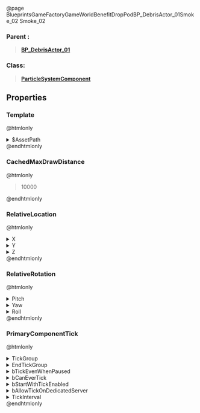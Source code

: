 @page BlueprintsGameFactoryGameWorldBenefitDropPodBP_DebrisActor_01Smoke_02 Smoke_02
### Parent :
<b><a href="_blueprints_game_factory_game_world_benefit_drop_pod_b_p__debris_actor_01.html"><blockquote>BP_DebrisActor_01</blockquote></a></b>
### Class:
<b><a href="_class_script_particle_system_component.html"><blockquote>ParticleSystemComponent</blockquote></a></b>
## Properties
### Template
@htmlonly
<details>
 <summary>$AssetPath</summary>
<b><a href="_blueprints_game_factory_game_v_f_x_world_drop_pod_p__smoke_big_01.html"><blockquote>P_SmokeBig_01</blockquote></a></b>
</details>
@endhtmlonly

### CachedMaxDrawDistance
@htmlonly
<blockquote>10000</blockquote>
@endhtmlonly

### RelativeLocation
@htmlonly
<details>
 <summary>X</summary>
<blockquote>-45.71755599975586</blockquote>
</details>
<details>
 <summary>Y</summary>
<blockquote>-115.81562805175781</blockquote>
</details>
<details>
 <summary>Z</summary>
<blockquote>22.058425903320312</blockquote>
</details>
@endhtmlonly

### RelativeRotation
@htmlonly
<details>
 <summary>Pitch</summary>
<blockquote>4.999998569488525</blockquote>
</details>
<details>
 <summary>Yaw</summary>
<blockquote>40.000064849853516</blockquote>
</details>
<details>
 <summary>Roll</summary>
<blockquote>-2.35684592553298e-06</blockquote>
</details>
@endhtmlonly

### PrimaryComponentTick
@htmlonly
<details>
 <summary>TickGroup</summary>
<blockquote>2</blockquote>
</details>
<details>
 <summary>EndTickGroup</summary>
<blockquote>0</blockquote>
</details>
<details>
 <summary>bTickEvenWhenPaused</summary>
<blockquote>False</blockquote>
</details>
<details>
 <summary>bCanEverTick</summary>
<blockquote>True</blockquote>
</details>
<details>
 <summary>bStartWithTickEnabled</summary>
<blockquote>False</blockquote>
</details>
<details>
 <summary>bAllowTickOnDedicatedServer</summary>
<blockquote>False</blockquote>
</details>
<details>
 <summary>TickInterval</summary>
<blockquote>0</blockquote>
</details>
@endhtmlonly

